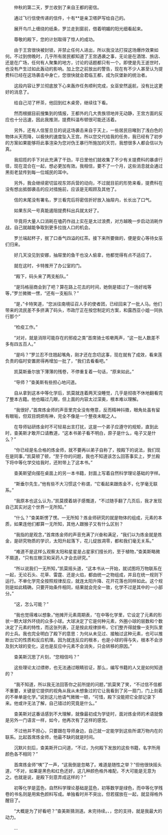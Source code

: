　　仲秋的第二天，罗兰收到了来自王都的密信。

　　通过飞行信使传递的信件，十有**是亲卫塔萨写给自己的。

　　展开鸟爪上缠绕的纸条，罗兰走到窗前，借着明媚的阳光细看起来。

　　尊敬的殿下，您的计划取得了惊人的成功。

　　由于王宫很快被封锁，并禁止任何人进出，所以我没法打探这场爆炸效果如何。不过到傍晚时，几乎所有居民都知道了王宫遇袭之事，无论是在酒馆、旅店、还是在广场，任何有人聚集的地方，讨论的话题都只有一个。即使是先王逝世时，也没有产生过如此轰动的影响。加上您之前放出的警告，现在有不少人甚至认为提费科已经在这场袭击中身亡，您很快就会君临王都，成为灰堡新的统治者。

　　这段内容让罗兰彻底放下心来轰炸任务顺利完成，女巫安然返航，没有比这更好的消息了。

　　给自己沏了杯茶，他回到红木桌旁，继续往下看。

　　然而根据目前搜集到的情报，王都外的几大贵族领地并无动静，王宫方面的反应也十分迅速，因此我推测，提费科温布顿很可能还活着。

　　另外，还有人信誓旦旦的说这场袭击来自于天上，一些居民目睹到了浅白色的物体从天而降，以极快的速度坠入王宫。所以您交代给我的任务，我已经有了初步的方案如果能够将此事渲染为您对伪王暴行所施加的天罚，我想很多人都会信以为真。

　　我招揽的手下对此充满了干劲，平日里他们就收集了不少有关提费科的暴虐行径，现在混合在一起，想必更加有效。我相信，要不了一个月，这些消息就会通过黑街老鼠传到每一位城民的耳中。

　　另外，我会继续密切监视东郊兵营的动向，不过就目前的形势来看，提费科在没有想出抵御袭击的应对措施前，应该是无暇顾及其他了。

　　信的末尾没有署名，罗兰看完后将密信折好放入抽屉内，长长出了口气。

　　如果东风一号真能遏阻提费科出兵就太好了。

　　毕竟将大量人口消耗在嗑药作战上实在是太过浪费，对方越晚一步启动消耗作战，自己就越能争取到更多拉拢人口的机会。

　　罗兰端起杯子，抿了口香气四溢的红茶。接下来所要做的，便是安心等待女巫们归来。

　　好几天没见到安娜，抽屉里的鱼干也没人偷拿，他都觉得有点不适应了。

　　就在这时，卡特推开了办公室的门。

　　“殿下，码头来了两支船队。”

　　“是玛格丽商会到了吧？算在路上花去的时间，她倒是错过了一场好戏等等，”罗兰微微一愣，“还有一支船队？”

　　“是，”卡特笑道，“您派往南境征召人手的使者团，已经回来了一批人马。他们带来的流民差不多挤满了码头，市政厅正在按您制定的方案，和露西亚小姐一同执行那个”

　　“检疫工作。”

　　“对对，就是消除可能存在的邪疫之类”首席骑士咳嗽两声，“这一批人数差不多有四五百人。”

　　“是吗？”罗兰忍不住翘起嘴角，刚才还在念叨这事，现在就有了成效，看来莲负责的临时安置房得再增加一批了，“我们去看看吧。”

　　凯莫斯垂尔放下薄薄的残卷，不停重复着一句话，“原来如此。”

　　“导师？”查美斯有些担心地问道。

　　自从拿到这本中等化学后，凯莫就连着两天没睡觉，几乎是彻夜不休地翻看完了整本古籍。他也瞄过几眼，但上面的内容太过深奥，根本难以理解。

　　“我很好，”首席炼金师的声音里完全没有倦意，反而精神抖擞，眼角处虽有留有眼垢，但双目炯炯有神，完全不像是一个整夜未眠之人。

　　在导师钻研炼金时不可轻易出言打扰，这是一个弟子应遵守的规矩，直到此时，查美斯才敢开口请教道，“这本书弟子看不明白，原子是什么，电子又是什么？”

　　“你已经是名合格的炼金师，就不要再以弟子自称了，按殿下的说法，我们现在是同事，”凯莫顿了顿，“至于你的问题，我也不知道该怎么回答事实上，罗兰殿下将中等化学交给我时，还附带上了这本书。”

　　查美斯望向摆在桌面上的另一本书籍，封面上写着自然科学理论基础的字样。

　　“斯垂尔先生，”他有些不大习惯这个称谓，“它看起来跟炼金不，化学毫无联系。”

　　“我原本也这么认为，”凯莫摸着胡子感慨道，“不过随手翻了几页后，我才发现自己其实对这个世界一无所知。”

　　“什么？”查美斯愣了愣。一无所知？炼金师研究的就是物体的组成，元素的本质，如果连他们都算一无所知，其他人跟猴子又有什么区别？

　　“我指的是观念，”首席炼金师的声音充满了兴奋和满足，“我们以为炼金就是炼金，是研究物质的学识，太阳升起落下，花儿绽放凋零，都和我们毫无关系。”

　　“难道不是这样么观察太阳和星星是占星家们擅长的，至于植物，”查美斯略微不屑道，“只有庄稼汉和采药人才会去研究。”

　　“所以说我们一无所知，”凯莫摇头道，“这本书从一开始，就试图将万物联系在一起，无论石头、花草、雷霆、还是火焰，都由统一之物组成，并且在统一规则下运行。不单化学完全按照规律反应，就连太阳升降、花开花落也同样如此。这个规则是如此精确，只要开始条件相同，结果就会完全一致，化学不过是其中的一小部分。”

　　“这，怎么可能？”

　　“我也觉得难以想象，”他摊开元素周期表，“在中等化学里，它设定了元素的形状一颗大球外环绕的众多小球。大球决定了它是何种元素，外圈小球的层数和个数决定了元素的特性，而这张列表，正是按此规律排布，它们整齐得就像一支列队里的士兵。我也完全明白了殿下的意思：为何从未见过、接触过这种元素，也可以推断出它的性质和反应机理。因为就连反应的根本，也是小球的得与失，根本不会涉及到大球的变化，这也是反应中元素不会消失，只会转移的原因。”

　　查美斯沉思了片刻，“您相信吗？”

　　这些理论太过缥缈，也无法通过眼睛验证，那么，编写书籍的人又是如何知道的？

　　“我不知道，所以我无法回答你之前所提的问题，”凯莫笑了笑，“不过信不信都不重要，关键是它提供的视角从我从未想象过的它让我看到了另一扇门，门上刻着的不单单是化学。”说到这儿他语气微微一顿，“可惜，殿下没能把它全部记录下来。他或许无法了解，自己错过的究竟是什么。”

　　查美斯对这番话感到不大理解，就像最初成为学徒时，面对炼金师的术语就像是另外一门语言一样，如今，他再次有了这样的感觉。

　　不过他并不担心，只要跟在导师身边，自己就一定能学到这些所谓万物内在的联系。比起首席炼金师，他最不缺的就是时间。

　　沉默片刻后，查美斯开口问道，“不过，为何殿下发放的这些书籍，名字所用颜色各不相同？”

　　首席炼金师“咦”了一声，“这我倒是忽略了。难道是随性之举？”但他很快摇头道，“不对，如果是黑色和红色还好，这几种颜色格外难配，不大可能是无意为之。也就是说，是殿下刻意弄成这样的？”

　　初等化学是蓝色，自然科学理论基础是蓝色，初等数学是绿色，而中等化学残卷的书名则是用紫色颜料写成。单独看时并不突出，但若摆放在一起，就显得格外醒目了。

　　“大概是为了好看吧？”查美斯猜测道。未完待续。、，您的支持，就是我最大的动力。

　　...
